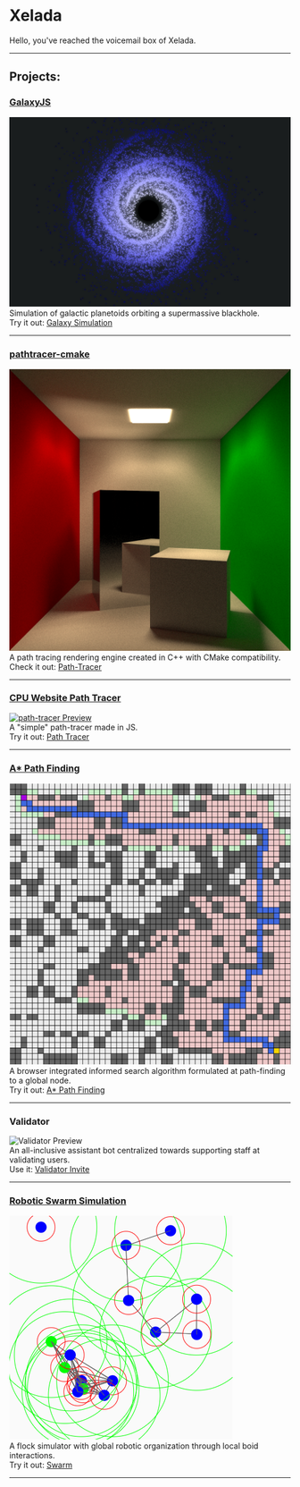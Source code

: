 # Xelada
Hello, you've reached the voicemail box of Xelada.

---

## Projects:

### <a href="https://github.com/Xeladarocks/galaxyjs/" target="blank">GalaxyJS</a>
<a href="https://xeladarocks.github.io/galaxyjs/" target="blank" id="img-wrap">
	<img alt="200k particles" src="https://github.com/Xeladarocks/galaxyjs/blob/master/imgs/ex2.png?raw=true">
</a>
<br>
Simulation of galactic planetoids orbiting a supermassive blackhole. <br />
Try it out: <a href="https://xeladarocks.github.io/galaxyjs/" target="blank">Galaxy Simulation</a>
<hr>


### <a href="https://github.com/Xeladarocks/pathtracer-cmake/" target="blank">pathtracer-cmake</a>
<a id="img-wrap">
	<img alt="Path-Tracer Preview" src="https://github.com/Xeladarocks/pathtracer-cmake/raw/master/imgs/Trophy3.png?raw=true">
</a>
<br>
A path tracing rendering engine created in C++ with CMake compatibility.<br />
Check it out: <a href="https://github.com/Xeladarocks/pathtracer-cmake/" target="blank">Path-Tracer</a>
<hr>


### <a href="https://github.com/Xeladarocks/path&#45;tracer/" target="blank">CPU Website Path Tracer</a>
<a href="https://xeladarocks.github.io/path&#45;tracer/" target="blank" id="img-wrap">
	<img alt="path-tracer Preview" src="https://github.com/Xeladarocks/xeladarocks.github.io/blob/master/imgs/path-tracerEx1.png?raw=true">
</a>
<br>
A "simple" path-tracer made in JS. <br />
Try it out: <a href="https://xeladarocks.github.io/path&#45;tracer/" target="blank">Path Tracer</a>
<hr>


### <a href="https://github.com/Xeladarocks/astar/" target="blank">A* Path Finding</a>
<a href="https://xeladarocks.github.io/astar/" target="blank" id="img-wrap">
	<img alt="A* Preview" src="https://github.com/Xeladarocks/astar/blob/master/imgs/Screenshot%202020-09-22%20125514.png?raw=true">
</a>
<br>
A browser integrated informed search algorithm formulated at path-finding to a global node. <br />
Try it out: <a href="https://xeladarocks.github.io/astar/" target="blank">A* Path Finding</a>
<hr>


### <a>Validator</a>
<a id="img-wrap">
	<img alt="Validator Preview" src="https://i.imgur.com/LpOTyBV.png">
</a>
<br>
An all-inclusive assistant bot centralized towards supporting staff at validating users.<br />
Use it: <a href="https://discord.com/api/oauth2/authorize?client_id=740630232037326878&permissions=537192513&scope=bot" target="blank">Validator Invite</a>
<hr>


### <a href="https://github.com/Xeladarocks/swarm/" target="blank">Robotic Swarm Simulation</a>
<a href="https://xeladarocks.github.io/swarm/" target="blank" id="img-wrap">
	<img alt="Swarm Preview" src="https://github.com/Xeladarocks/swarm/blob/master/imgs/download%20(15).png?raw=true">
</a>
<br>
A flock simulator with global robotic organization through local boid interactions.<br />
Try it out: <a href="https://xeladarocks.github.io/swarm/" target="blank">Swarm</a>
<hr>
